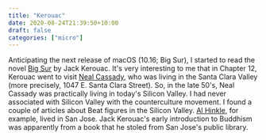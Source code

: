 ```yaml
---
title: "Kerouac"
date: 2020-08-24T21:39:50+10:00
draft: false
categories: ["micro"]
---
```

Anticipating the next release of macOS (10.16; Big Sur), I started to read the novel [Big Sur](https://en.wikipedia.org/wiki/Big_Sur_(novel)) by Jack Kerouac. It's very interesting to me that in Chapter 12, Kerouac went to visit [Neal Cassady](https://en.wikipedia.org/wiki/Neal_Cassady), who was living in the Santa Clara Valley (more precisely, 1047 E. Santa Clara Street). So, in the late 50's, Neal Cassady was practically living in today's Silicon Valley. I had never associated with Silicon Valley with the counterculture movement. I found a couple of articles about Beat figures in the Silicon Valley. [Al Hinkle](https://en.wikipedia.org/wiki/Al_Hinkle), for example, lived in San Jose. Jack Kerouac's early introduction to Buddhism was apparently from a book that he stoled from San Jose's public library.
